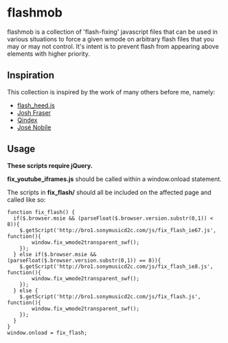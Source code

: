 flashmob
=============
flashmob is a collection of 'flash-fixing' javascript files that can be used in various situations to force a given wmode on arbitrary flash files that you may or may not control.  It's intent is to prevent flash from appearing above elements with higher priority.

Inspiration
-------------
This collection is inspired by the work of many others before me, namely:

* [flash_heed.js](https://github.com/scribd/flash_heed)
* [Josh Fraser](http://www.onlineaspect.com/2009/08/13/javascript_to_fix_wmode_parameter)
* [Qindex](http://www.qindex.info/Q_get.php?g_clss=forum&g_prcss=thrd&g_tmplt=&g_brd=5&g_pg=1&g_thrd=98)
* [José Nobile](http://www.nobilesoft.com/Scripts/fix_wmode2transparent_swf.js)

Usage
-------------
**These scripts require jQuery.**

**fix_youtube_iframes.js** should be called within a window.onload statement.

The scripts in **fix_flash/** should all be included on the affected page and called like so:
 
    function fix_flash() {
      if($.browser.msie && (parseFloat($.browser.version.substr(0,1)) < 8)){
	    $.getScript('http://bro1.sonymusicd2c.com/js/fix_flash_ie67.js', function(){
	        window.fix_wmode2transparent_swf();
	    });
      } else if($.browser.msie && (parseFloat($.browser.version.substr(0,1)) == 8)){
	    $.getScript('http://bro1.sonymusicd2c.com/js/fix_flash_ie8.js', function(){
	        window.fix_wmode2transparent_swf();
	    });
      } else {
	    $.getScript('http://bro1.sonymusicd2c.com/js/fix_flash.js', function(){
	        window.fix_wmode2transparent_swf();
	    });
      }
    }
    window.onload = fix_flash;
